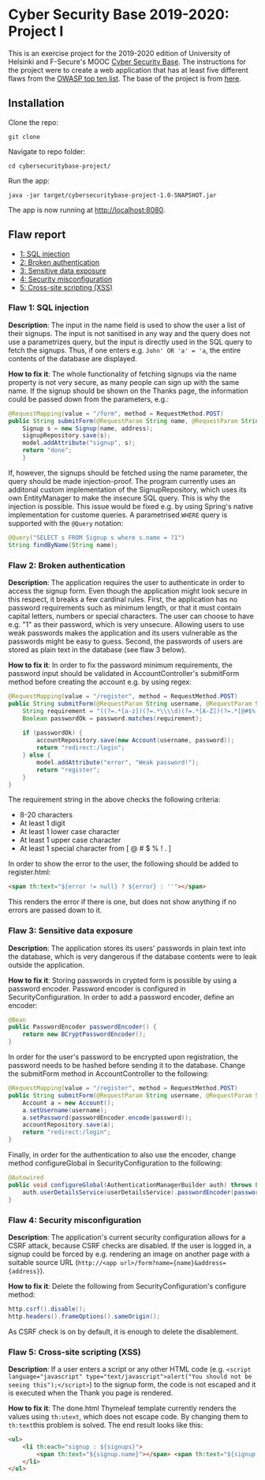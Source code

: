 # Cyber Security Base 2019-2020: Project I

This is an exercise project for the 2019-2020 edition of University of Helsinki and F-Secure's MOOC [Cyber Security Base](https://cybersecuritybase.mooc.fi/). The instructions for the project were to create a web application that has at least five different flaws from the [OWASP top ten list](https://www.owasp.org/images/7/72/OWASP_Top_10-2017_%28en%29.pdf.pdf). The base of the project is from [here](https://github.com/cybersecuritybase/cybersecuritybase-project). 

## Installation

Clone the repo:

```
git clone 
```

Navigate to repo folder:

```
cd cybersecuritybase-project/
```

Run the app:

```
java -jar target/cybersecuritybase-project-1.0-SNAPSHOT.jar
```

The app is now running at [http://localhost:8080](http://localhost:8080).

## Flaw report

* [1: SQL injection](#flaw-1-sql-injection)
* [2: Broken authentication](#flaw-2-broken-authentication)
* [3: Sensitive data exposure](#flaw-3-sensitive-data-exposure)
* [4: Security misconfiguration](#flaw-4-security-misconfiguration)
* [5: Cross-site scripting (XSS)](#flaw-5-cross-site-scripting-xss)

### Flaw 1: SQL injection

**Description**: The input in the name field is used to show the user a list of their signups. The input is not sanitised in any way and the query does not use a parametrizes query, but the input is directly used in the SQL query to fetch the signups. Thus, if one enters e.g. `John' OR 'a' = 'a`, the entire contents of the database are displayed.

**How to fix it**: The whole functionality of fetching signups via the name property is not very secure, as many people can sign up with the same name. If the signup should be shown on the Thanks page, the information could be passed down from the parameters, e.g.:

```java
@RequestMapping(value = "/form", method = RequestMethod.POST)
public String submitForm(@RequestParam String name, @RequestParam String address, Model model) {
    Signup s = new Signup(name, address);
    signupRepository.save(s);
    model.addAttribute("signup", s);
    return "done";
    }
```

If, however, the signups should be fetched using the name parameter, the query should be made injection-proof. The program currently uses an additonal custom implementation of the SignupRepository, which uses its own EntityManager to make the insecure SQL query. This is why the injection is possible. This issue would be fixed e.g. by using Spring's native implementation for custome queries. A parametrised `WHERE` query is supported with the `@Query` notation:

```java
@Query("SELECT s FROM Signup s where s.name = ?1") 
String findByName(String name);
```

### Flaw 2: Broken authentication

**Description**: The application requires the user to authenticate in order to access the signup form. Even though the application might look secure in this respect, it breaks a few cardinal rules. First, the application has no password requirements such as minimum length, or that it must contain capital letters, numbers or special characters. The user can choose to have e.g. "1" as their password, which is very unsecure. Allowing users to use weak passwords makes the application and its users vulnerable as the passwords might be easy to guess. Second, the passwords of users are stored as plain text in the database (see flaw 3 below).

**How to fix it**: In order to fix the password minimum requirements, the password input should be validated in AccountController's submitForm method before creating the account e.g. by using regex:

```java
@RequestMapping(value = "/register", method = RequestMethod.POST)
public String submitForm(@RequestParam String username, @RequestParam String password, Model model) {
    String requirement = "((?=.*[a-z])(?=.*\\\\d)(?=.*[A-Z])(?=.*[@#$%!]).{8,20})";
    Boolean passwordOk = password.matches(requirement);
        
    if (passwordOk) {
        accountRepository.save(new Account(username, password));
        return "redirect:/login";
    } else {
        model.addAttribute("error", "Weak password!");
        return "register";
    }    
}
```
The requirement string in the above checks the following criteria: 

* 8-20 characters
* At least 1 digit
* At least 1 lower case character
* At least 1 upper case character
* At least 1 special character from [ @ # $ % ! . ]

In order to show the error to the user, the following should be added to register.html:

```html
<span th:text="${error != null} ? ${error} : ''"></span>
```

This renders the error if there is one, but does not show anything if no errors are passed down to it.

### Flaw 3: Sensitive data exposure

**Description**: The application stores its users' passwords in plain text into the database, which is very dangerous if the database contents were to leak outside the application.

**How to fix it**: Storing passwords in crypted form is possible by using a password encoder. Password encoder is configured in SecurityConfiguration. In order to add a password encoder, define an encoder:

```java
@Bean
public PasswordEncoder passwordEncoder() {
    return new BCryptPasswordEncoder();
}
```

In order for the user's password to be encrypted upon registration, the password needs to be hashed before sending it to the database. Change the submitForm method in AccountController to the following:

```java
@RequestMapping(value = "/register", method = RequestMethod.POST)
public String submitForm(@RequestParam String username, @RequestParam String password) {
    Account a = new Account();
    a.setUsername(username);
    a.setPassword(passwordEncoder.encode(password));
    accountRepository.save(a);
    return "redirect:/login";
}
```

Finally, in order for the authentication to also use the encoder, change method configureGlobal in SecurityConfiguration to the following:

```java
@Autowired
public void configureGlobal(AuthenticationManagerBuilder auth) throws Exception {
    auth.userDetailsService(userDetailsService).passwordEncoder(passwordEncoder());
}
```

### Flaw 4: Security misconfiguration

**Description**: The application's current security configuration allows for a CSRF attack, because CSRF checks are disabled. If the user is logged in, a signup could be forced by e.g. rendering an image on another page with a suitable source URL (`http://<app url>/form?name={name}&address={address}`).

**How to fix it**: Delete the following from SecurityConfiguration's configure method:

```java
http.csrf().disable();
http.headers().frameOptions().sameOrigin();
```

As CSRF check is on by default, it is enough to delete the disablement. 

### Flaw 5: Cross-site scripting (XSS)

**Description**: If a user enters a script or any other HTML code (e.g. `<script language="javascript" type="text/javascript">alert("You should not be seeing this");</script>`) to the signup form, the code is not escaped and it is executed when the Thank you page is rendered.

**How to fix it**: The done.html Thymeleaf template currently renders the values using `th:utext`, which does not escape code. By changing them to `th:text`this problem is solved. The end result looks like this:

```html
<ul>
    <li th:each="signup : ${signups}">
        <span th:text="${signup.name}"></span> <span th:text="${signup.address}"></span>
    </li>
</ul>
```